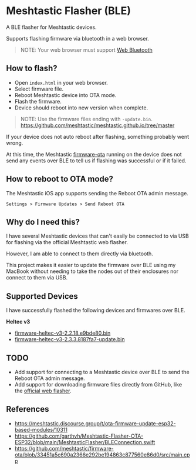 # Meshtastic Flasher (BLE)

A BLE flasher for Meshtastic devices.

Supports flashing firmware via bluetooth in a web browser.

> NOTE: Your web browser must support [Web Bluetooth](https://caniuse.com/web-bluetooth)

## How to flash?

- Open `index.html` in your web browser.
- Select firmware file.
- Reboot Meshtastic device into OTA mode.
- Flash the firmware.
- Device should reboot into new version when complete.

> NOTE: Use the firmware files ending with `-update.bin`.
> https://github.com/meshtastic/meshtastic.github.io/tree/master

If your device does not auto reboot after flashing, something probably went wrong.

At this time, the Meshtastic [firmware-ota](https://github.com/meshtastic/firmware-ota/blob/33451a5c690a2366e292be194863c877560e86d0/src/main.cpp) running on the device does not send any events over BLE to tell us if flashing was successful or if it failed.

## How to reboot to OTA mode?

The Meshtastic iOS app supports sending the Reboot OTA admin message.

`Settings > Firmware Updates > Send Reboot OTA`

## Why do I need this?

I have several Meshtastic devices that can't easily be connected to via USB for flashing via the official Meshtastic web flasher.

However, I am able to connect to them directly via bluetooth.

This project makes it easier to update the firmware over BLE using my MacBook without needing to take the nodes out of their enclosures nor connect to them via USB.

## Supported Devices

I have successfully flashed the following devices and firmwares over BLE.

**Heltec v3**

- [firmware-heltec-v3-2.2.18.e9bde80.bin](https://github.com/meshtastic/meshtastic.github.io/blob/master/firmware-2.2.18.e9bde80/firmware-heltec-v3-2.2.18.e9bde80.bin)
- [firmware-heltec-v3-2.3.3.8187fa7-update.bin](https://github.com/meshtastic/meshtastic.github.io/blob/master/firmware-2.3.3.8187fa7/firmware-heltec-v3-2.3.3.8187fa7-update.bin)

## TODO

- Add support for connecting to a Meshtastic device over BLE to send the Reboot OTA admin message.
- Add support for downloading firmware files directly from GitHub, like the [official web flasher](https://flasher.meshtastic.org/).

## References

- https://meshtastic.discourse.group/t/ota-firmware-update-esp32-based-modules/10311
- https://github.com/garthvh/Meshtastic-Flasher-OTA-ESP32/blob/main/MeshtasticFlasher/BLEConnection.swift
- https://github.com/meshtastic/firmware-ota/blob/33451a5c690a2366e292be194863c877560e86d0/src/main.cpp
